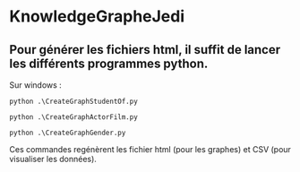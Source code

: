 # KnowledgeGrapheJedi

## Pour générer les fichiers html, il suffit de lancer les différents programmes python.

Sur windows :

```
python .\CreateGraphStudentOf.py
```

```
python .\CreateGraphActorFilm.py
```

```
python .\CreateGraphGender.py
```

Ces commandes regénèrent les fichier html (pour les graphes) et CSV (pour visualiser les données).